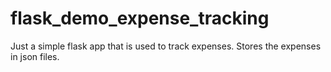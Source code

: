 # flask_demo_expense_tracking
Just a simple flask app that is used to track expenses. Stores the expenses in json files.
